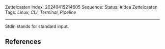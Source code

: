 Zettelcasten Index: 20240415214605
Sequence:
Status: #idea
Zettelcasten Tags: *Linux*, *CLI*, *Terminal*, *Pipeline*

---

Stdin stands for standard input.

## References
